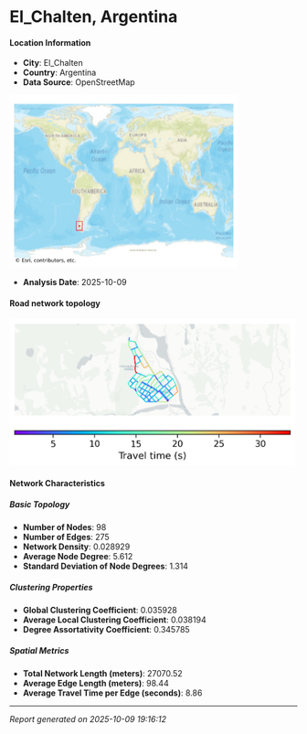 # El_Chalten, Argentina

#### Location Information

- **City**: El_Chalten
- **Country**: Argentina
- **Data Source**: OpenStreetMap
<img src="El_Chalten_location.png" alt="El_Chalten Location Map" width="400" />

- **Analysis Date**: 2025-10-09

#### Road network topology

<img src="El_Chalten_network_map.png" alt="El_Chalten Road Network Map" width="500"/>

#### Network Characteristics

##### Basic Topology

- **Number of Nodes**: 98
- **Number of Edges**: 275
- **Network Density**: 0.028929
- **Average Node Degree**: 5.612
- **Standard Deviation of Node Degrees**: 1.314

##### Clustering Properties

- **Global Clustering Coefficient**: 0.035928
- **Average Local Clustering Coefficient**: 0.038194
- **Degree Assortativity Coefficient**: 0.345785

##### Spatial Metrics

- **Total Network Length (meters)**: 27070.52
- **Average Edge Length (meters)**: 98.44
- **Average Travel Time per Edge (seconds)**: 8.86

---
*Report generated on 2025-10-09 19:16:12*
